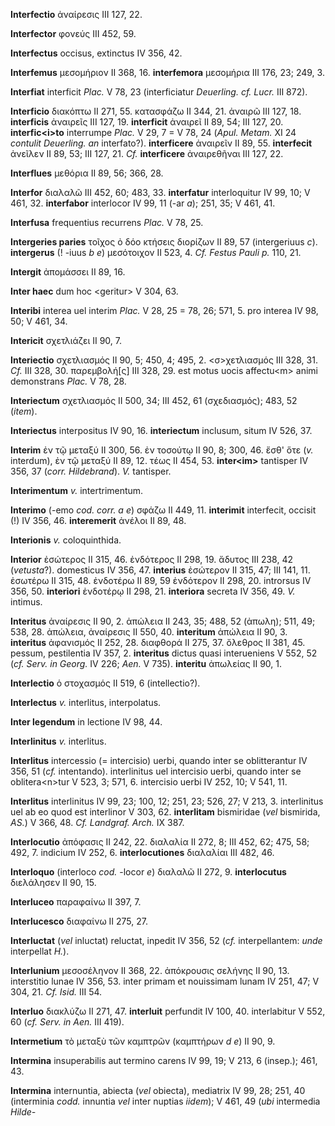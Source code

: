 **Interfectio** ἀναίρεσις III 127, 22.

**Interfector** φονεύς III 452, 59.

**Interfectus** occisus, extinctus IV 356, 42.

**Interfemus** μεσομήριον II 368, 16. **interfemora** μεσομήρια III 176,
23; 249, 3.

**Interfiat** interficit *Plac.* V 78, 23 (interficiatur *Deuerling. cf.
Lucr.* III 872).

**Interficio** διακόπτω II 271, 55. κατασφάζω II 344, 21. ἀναιρῶ III
127, 18. **interficis** ἀναιρεῖς III 127, 19. **inter­ficit** ἀναιρεῖ II
89, 54; III 127, 20. **interfic\<i\>to** interrumpe *Plac.* V 29, 7 = V
78, 24 (*Apul. Metam.* XI 24 *contulit Deuerling. an* interfato?).
**interficere** ἀναιρεῖν II 89, 55. **interfecit** ἀνεῖλεν II 89, 53;
III 127, 21. *Cf.* **interficere** ἀναιρεθῆναι III 127, 22.

**Interflues** μεθόρια II 89, 56; 366, 28.

**Interfor** διαλαλῶ III 452, 60; 483, 33. **interfatur** interloquitur
IV 99, 10; V 461, 32. **interfabor** interlocor IV 99, 11 (-ar *a*);
251, 35; V 461, 41.

**Interfusa** frequentius recurrens *Plac.* V 78, 25.

**Intergeries paries** τοῖχος ὀ δόο κτήσεις διορίζων II 89, 57
(intergeriuus *c*). **intergerus** (! -iuus *b e*) μεσότοιχον II 523, 4.
*Cf. Festus Pauli p.* 110, 21.

**Intergit** ἀπομάσσει II 89, 16.

**Inter haec** dum hoc \<geritur\> V 304, 63.

**Interibi** interea uel interim *Plac.* V 28, 25 = 78, 26; 571, 5. pro
interea IV 98, 50; V 461, 34.

**Intericit** σχετλιάζει II 90, 7.

**Interiectio** σχετλιασμός II 90, 5; 450, 4; 495, 2. \<σ\>χετλιασμός
III 328, 31. *Cf.* III 328, 30. παρεμβολή[ς] III 328, 29. est motus
uocis affectu\<m\> animi demonstrans *Plac.* V 78, 28.

**Interiectum** σχετλιασμός II 500, 34; III 452, 61 (σχεδιασμός); 483,
52 (*item*).

**Interiectus** interpositus IV 90, 16. **interiectum** inclusum, situm
IV 526, 37.

**Interim** ἐν τῷ μεταξύ II 300, 56. ἐν τοσούτῳ II 90, 8; 300, 46. ἔσθ'
ὅτε (*v.* interdum), ἐν τῷ μεταξύ II 89, 12. τέως II 454, 53.
**inter\<im\>** tantisper IV 356, 37 (*corr. Hildebrand*). *V.*
tantisper.

**Interimentum** *v.* intertrimentum.

**Interimo** (-emo *cod. corr. a e*) σφάζω II 449, 11. **interimit**
interfecit, occisit (!) IV 356, 46. **interemerit** ἀνέλοι II 89, 48.

**Interionis** *v.* coloquinthida.

**Interior** ἐσώτερος II 315, 46. ἐνδότερος II 298, 19. ἄδυτος III 238,
42 (*vetusta*?). domesticus IV 356, 47. **interius** ἐσώτερον II 315,
47; III 141, 11. ἐσωτέρω II 315, 48. ἐνδοτέρω II 89, 59 ἐνδότερον II
298, 20. introrsus IV 356, 50. **interiori** ἐνδοτέρῳ II 298, 21.
**interiora** secreta IV 356, 49. *V.* intimus.

**Interitus** ἀναίρεσις II 90, 2. ἀπώλεια II 243, 35; 488, 52 (ἀπωλη);
511, 49; 538, 28. ἀπώλεια, ἀναίρεσις II 550, 40. **interitum** ἀπώλεια
II 90, 3. **interitus** ἀφανισμός II 252, 28. διαφθορά II 275, 37.
ὄλεθρος II 381, 45. pessum, pestilentia IV 357, 2. **interitus** dictus
quasi interueniens V 552, 52 (*cf. Serv. in Georg.* IV 226; *Aen.* V
735). **interitu** ἀπωλείας II 90, 1.

**Interlectio** ὁ στοχασμός II 519, 6 (intellectio?).

**Interlectus** *v.* interlitus, interpolatus.

**Inter legendum** in lectione IV 98, 44.

**Interlinitus** *v.* interlitus.

**Interlitus** intercessio (= intercisio) uerbi, quando inter se
oblitterantur IV 356, 51 (*cf.* intentando). interlinitus uel intercisio
uerbi, quando inter se oblitera\<n\>tur V 523, 3; 571, 6. intercisio
uerbi IV 252, 10; V 541, 11.

**Interlitus** interlinitus IV 99, 23; 100, 12; 251, 23; 526, 27; V 213,
3. interlinitus uel ab eo quod est interlinor V 303, 62. **interlitam**
bismiridae (*vel* bismirida, *AS.*) V 366, 48. *Cf. Landgraf. Arch.* IX
387.

**Interlocutio** ἀπόφασις II 242, 22. διαλαλία II 272, 8; III 452, 62;
475, 58; 492, 7. indicium IV 252, 6. **interlocutiones** διαλαλίαι III
482, 46.

**Interloquo** (interloco *cod.* -locor *e*) διαλαλῶ II 272, 9.
**interlocutus** διελάλησεν II 90, 15.

**Interluceo** παραφαίνω II 397, 7.

**Interlucesco** διαφαίνω II 275, 27.

**Interluctat** (*vel* inluctat) reluctat, inpedit IV 356, 52 (*cf.*
interpellantem: *unde* interpellat *H.*).

**Interlunium** μεσοσέληνον II 368, 22. ἀπόκρουσις σελήνης II 90, 13.
interstitio lunae IV 356, 53. inter primam et nouissimam lunam IV 251,
47; V 304, 21. *Cf. Isid.* III 54.

**Interluo** διακλύζω II 271, 47. **interluit** perfundit IV 100, 40.
interlabitur V 552, 60 (*cf. Serv. in Aen.* III 419).

**Intermetium** τὸ μεταξὺ τῶν καμπτρῶν (καμπτήρων *d e*) II 90, 9.

**Intermina** insuperabilis aut termino carens IV 99, 19; V 213, 6
(insep.); 461, 43.

**Intermina** internuntia, abiecta (*vel* obiecta), mediatrix IV 99, 28;
251, 40 (interminia *codd.* innuntia *vel* inter nuptias *iidem*); V
461, 49 (*ubi* intermedia *Hilde-*
